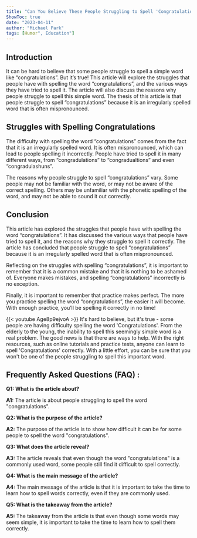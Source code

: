 ```yaml
---
title: "Can You Believe These People Struggling to Spell 'Congratulations'? Find Out Now!"
ShowToc: true 
date: "2023-04-11"
author: "Michael Park" 
tags: [Humor", Education"]
---
```

## Introduction

It can be hard to believe that some people struggle to spell a simple word like “congratulations”. But it’s true! This article will explore the struggles that people have with spelling the word “congratulations”, and the various ways they have tried to spell it. The article will also discuss the reasons why people struggle to spell this simple word. The thesis of this article is that people struggle to spell “congratulations” because it is an irregularly spelled word that is often mispronounced.

## Struggles with Spelling Congratulations

The difficulty with spelling the word “congratulations” comes from the fact that it is an irregularly spelled word. It is often mispronounced, which can lead to people spelling it incorrectly. People have tried to spell it in many different ways, from “congradulations” to “congradualtions” and even “congradulashuns”.

The reasons why people struggle to spell “congratulations” vary. Some people may not be familiar with the word, or may not be aware of the correct spelling. Others may be unfamiliar with the phonetic spelling of the word, and may not be able to sound it out correctly.

## Conclusion

This article has explored the struggles that people have with spelling the word “congratulations”. It has discussed the various ways that people have tried to spell it, and the reasons why they struggle to spell it correctly. The article has concluded that people struggle to spell “congratulations” because it is an irregularly spelled word that is often mispronounced.

Reflecting on the struggles with spelling “congratulations”, it is important to remember that it is a common mistake and that it is nothing to be ashamed of. Everyone makes mistakes, and spelling “congratulations” incorrectly is no exception.

Finally, it is important to remember that practice makes perfect. The more you practice spelling the word “congratulations”, the easier it will become. With enough practice, you’ll be spelling it correctly in no time!

{{< youtube Age8p9ejvoA >}} 
It's hard to believe, but it's true - some people are having difficulty spelling the word 'Congratulations'. From the elderly to the young, the inability to spell this seemingly simple word is a real problem. The good news is that there are ways to help. With the right resources, such as online tutorials and practice tests, anyone can learn to spell 'Congratulations' correctly. With a little effort, you can be sure that you won't be one of the people struggling to spell this important word.

## Frequently Asked Questions (FAQ) :
**Q1: What is the article about?**

**A1:** The article is about people struggling to spell the word "congratulations".

**Q2: What is the purpose of the article?**

**A2:** The purpose of the article is to show how difficult it can be for some people to spell the word "congratulations".

**Q3: What does the article reveal?**

**A3:** The article reveals that even though the word "congratulations" is a commonly used word, some people still find it difficult to spell correctly.

**Q4: What is the main message of the article?**

**A4:** The main message of the article is that it is important to take the time to learn how to spell words correctly, even if they are commonly used.

**Q5: What is the takeaway from the article?**

**A5:** The takeaway from the article is that even though some words may seem simple, it is important to take the time to learn how to spell them correctly.





